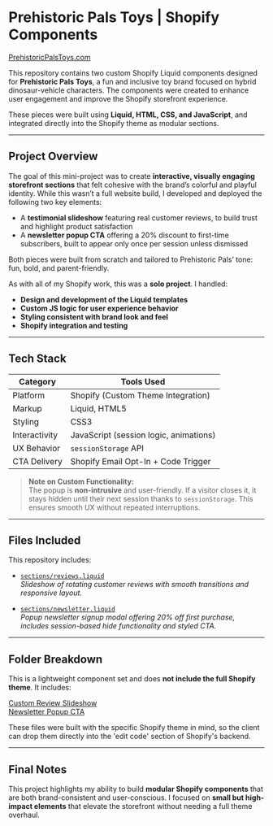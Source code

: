 # Prehistoric Pals Toys | Shopify Components  
[PrehistoricPalsToys.com](https://prehistoricpalstoys.com)

This repository contains two custom Shopify Liquid components designed for **Prehistoric Pals Toys**, a fun and inclusive toy brand focused on hybrid dinosaur-vehicle characters. The components were created to enhance user engagement and improve the Shopify storefront experience.

These pieces were built using **Liquid, HTML, CSS, and JavaScript**, and integrated directly into the Shopify theme as modular sections.

---

## Project Overview

The goal of this mini-project was to create **interactive, visually engaging storefront sections** that felt cohesive with the brand’s colorful and playful identity. While this wasn’t a full website build, I developed and deployed the following two key elements:

- A **testimonial slideshow** featuring real customer reviews, to build trust and highlight product satisfaction
- A **newsletter popup CTA** offering a 20% discount to first-time subscribers, built to appear only once per session unless dismissed

Both pieces were built from scratch and tailored to Prehistoric Pals’ tone: fun, bold, and parent-friendly.

As with all of my Shopify work, this was a **solo project**. I handled:

- **Design and development of the Liquid templates**
- **Custom JS logic for user experience behavior**
- **Styling consistent with brand look and feel**
- **Shopify integration and testing**

---

## Tech Stack

| Category     | Tools Used                               |
|--------------|-------------------------------------------|
| Platform     | Shopify (Custom Theme Integration)        |
| Markup       | Liquid, HTML5                             |
| Styling      | CSS3                                      |
| Interactivity| JavaScript (session logic, animations)    |
| UX Behavior  | `sessionStorage` API                      |
| CTA Delivery | Shopify Email Opt-In + Code Trigger       |

> **Note on Custom Functionality:**  
> The popup is **non-intrusive** and user-friendly. If a visitor closes it, it stays hidden until their next session thanks to `sessionStorage`. This ensures smooth UX without repeated interruptions.

---

## Files Included

This repository includes:

- [`sections/reviews.liquid`](sections/reviews.liquid)  
  *Slideshow of rotating customer reviews with smooth transitions and responsive layout.*

- [`sections/newsletter.liquid`](sections/newsletter.liquid)  
  *Popup newsletter signup modal offering 20% off first purchase, includes session-based hide functionality and styled CTA.*

---

## Folder Breakdown

This is a lightweight component set and does **not include the full Shopify theme**. It includes:

[Custom Review Slideshow](sections/reviews.liquid)  
[Newsletter Popup CTA](sections/newsletter.liquid)

These files were built with the specific Shopify theme in mind, so the client can drop them directly into the 'edit code' section of Shopify's backend.

---

## Final Notes

This project highlights my ability to build **modular Shopify components** that are both brand-consistent and user-conscious. I focused on **small but high-impact elements** that elevate the storefront without needing a full theme overhaul.
